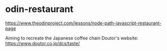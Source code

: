 # odin-restaurant
https://www.theodinproject.com/lessons/node-path-javascript-restaurant-page

Aiming to recreate the Japanese coffee chain Doutor's website:
https://www.doutor.co.jp/dcs/taste/